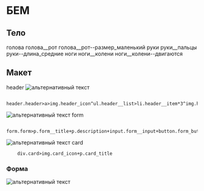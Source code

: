 # БЕМ
## Тело

голова
голова__рот
голова__рот--размер_маленький
руки
руки__пальцы
руки--длина_средние
ноги
ноги__колени
ноги__колени--двигаются

## Макет

header
![альтернативный текст](img/screen1.png)
```
    header.header>a>img.header_icon^ul.header__list>li.header__item*3^img.header_burger
```
![альтернативный текст](img/screen1.png)
form
```
    form.form>p.form__title+p.description+input.form__input+button.form_button
```
![альтернативный текст](img/screen1.png)
card
```
    div.card>img.card_icon+p.card_title
```

### Форма

![альтернативный текст](img/screen1.png)



